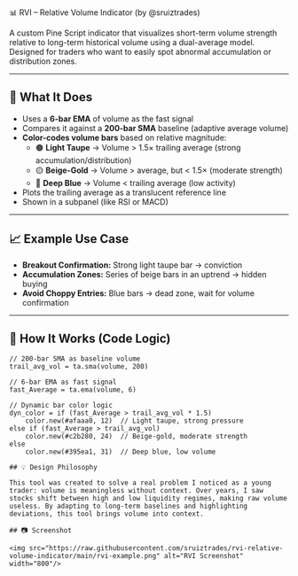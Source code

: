 📊 RVI – Relative Volume Indicator (by @sruiztrades)

A custom Pine Script indicator that visualizes short-term volume strength relative to long-term historical volume using a dual-average model. Designed for traders who want to easily spot abnormal accumulation or distribution zones.

---

## 🔧 What It Does

- Uses a **6-bar EMA** of volume as the fast signal
- Compares it against a **200-bar SMA** baseline (adaptive average volume)
- **Color-codes volume bars** based on relative magnitude:
  - 🟤 **Light Taupe** → Volume > 1.5× trailing average (strong accumulation/distribution)
  - 🟡 **Beige-Gold** → Volume > average, but < 1.5× (moderate strength)
  - 🔵 **Deep Blue** → Volume < trailing average (low activity)
- Plots the trailing average as a translucent reference line
- Shown in a subpanel (like RSI or MACD)

---

## 📈 Example Use Case

- **Breakout Confirmation:** Strong light taupe bar → conviction
- **Accumulation Zones:** Series of beige bars in an uptrend → hidden buying
- **Avoid Choppy Entries:** Blue bars → dead zone, wait for volume confirmation

---

## 🧪 How It Works (Code Logic)

```pinescript
// 200-bar SMA as baseline volume
trail_avg_vol = ta.sma(volume, 200)

// 6-bar EMA as fast signal
fast_Average = ta.ema(volume, 6)

// Dynamic bar color logic
dyn_color = if (fast_Average > trail_avg_vol * 1.5)
    color.new(#afaaa0, 12)  // Light taupe, strong pressure
else if (fast_Average > trail_avg_vol)
    color.new(#c2b280, 24)  // Beige-gold, moderate strength
else
    color.new(#395ea1, 31)  // Deep blue, low volume

## 💡 Design Philosophy

This tool was created to solve a real problem I noticed as a young trader: volume is meaningless without context. Over years, I saw stocks shift between high and low liquidity regimes, making raw volume useless. By adapting to long-term baselines and highlighting deviations, this tool brings volume into context.

## 📷 Screenshot

<img src="https://raw.githubusercontent.com/sruiztrades/rvi-relative-volume-indicator/main/rvi-example.png" alt="RVI Screenshot" width="800"/>

